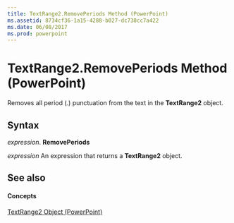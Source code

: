 ```yaml
---
title: TextRange2.RemovePeriods Method (PowerPoint)
ms.assetid: 8734cf36-1a15-4288-b027-dc738cc7a422
ms.date: 06/08/2017
ms.prod: powerpoint
---
```



# TextRange2.RemovePeriods Method (PowerPoint)

Removes all period (.) punctuation from the text in the  **TextRange2** object.


## Syntax

 _expression_. **RemovePeriods**

 _expression_ An expression that returns a **TextRange2** object.


## See also


#### Concepts


[TextRange2 Object (PowerPoint)](textrange2-object-powerpoint.md)


